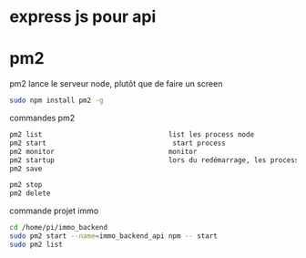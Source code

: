 # express js   pour api
# pm2
pm2 lance le serveur node, plutôt que de faire un screen

```bash
sudo npm install pm2 -g
```
commandes pm2
```bash
pm2 list                               list les process node
pm2 start                               start process
pm2 monitor                            monitor
pm2 startup                            lors du redémarrage, les process en cours vont démarre
pm2 save

pm2 stop
pm2 delete
```
commande projet immo
```bash
cd /home/pi/immo_backend
sudo pm2 start --name=immo_backend_api npm -- start
sudo pm2 list

```
